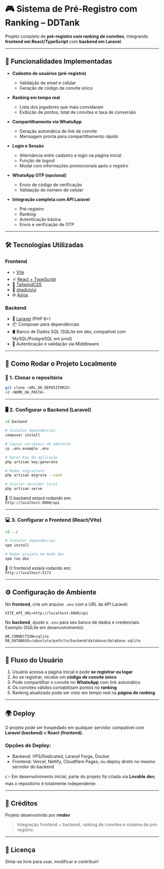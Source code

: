 # 🎮 Sistema de Pré-Registro com Ranking – DDTank  

Projeto completo de **pré-registro com ranking de convites**, integrando **frontend em React/TypeScript** com **backend em Laravel**.  

---

## 📌 Funcionalidades Implementadas

- **Cadastro de usuários (pré-registro)**  
  - Validação de email e celular  
  - Geração de código de convite único  

- **Ranking em tempo real**  
  - Lista dos jogadores que mais convidaram  
  - Exibição de pontos, total de convites e taxa de conversão  

- **Compartilhamento via WhatsApp**  
  - Geração automática de link de convite  
  - Mensagem pronta para compartilhamento rápido  

- **Login e Sessão**  
  - Alternância entre cadastro e login na página inicial  
  - Função de logout  
  - Modal com informações promocionais após o registro  

- **WhatsApp OTP (opcional)**  
  - Envio de código de verificação  
  - Validação do número de celular  

- **Integração completa com API Laravel**  
  - Pré-registro  
  - Ranking  
  - Autenticação básica  
  - Envio e verificação de OTP  

---

## 🛠️ Tecnologias Utilizadas

### **Frontend**
- ⚡ [Vite](https://vitejs.dev/)  
- ⚛️ [React + TypeScript](https://react.dev/)  
- 🎨 [TailwindCSS](https://tailwindcss.com/)  
- 🧩 [shadcn/ui](https://ui.shadcn.com/)  
- 🌐 [Axios](https://axios-http.com/)  

### **Backend**
- 🐘 [Laravel](https://laravel.com/) (PHP 8+)  
- 📦 Composer para dependências  
- 🛢️ Banco de Dados SQL (SQLite em dev, compatível com MySQL/PostgreSQL em prod)  
- 🔑 Autenticação e validação via Middleware  

---

## 🚀 Como Rodar o Projeto Localmente

### 📂 1. Clonar o repositório
```bash
git clone <URL_DO_REPOSITORIO>
cd <NOME_DA_PASTA>
```

---

### 🖥️ 2. Configurar o Backend (Laravel)
```bash
cd backend

# Instalar dependências
composer install

# Copiar variáveis de ambiente
cp .env.example .env

# Gerar key da aplicação
php artisan key:generate

# Rodar migrations
php artisan migrate --seed

# Iniciar servidor local
php artisan serve
```

🔗 O backend estará rodando em:  
`http://localhost:8000/api`

---

### 💻 3. Configurar o Frontend (React/Vite)
```bash
cd ../

# Instalar dependências
npm install

# Rodar projeto em modo dev
npm run dev
```

🔗 O frontend estará rodando em:  
`http://localhost:5173`

---

## ⚙️ Configuração de Ambiente

No **frontend**, crie um arquivo `.env` com a URL da API Laravel:

```env
VITE_API_URL=http://localhost:8000/api
```

No **backend**, ajuste o `.env` para seu banco de dados e credenciais.  
Exemplo (SQLite em desenvolvimento):
```env
DB_CONNECTION=sqlite
DB_DATABASE=/absolute/path/to/backend/database/database.sqlite
```

---

## 📱 Fluxo do Usuário

1. Usuário acessa a página inicial e pode **se registrar ou logar**  
2. Ao se registrar, recebe um **código de convite único**  
3. Pode compartilhar o convite no **WhatsApp** com link automático  
4. Os convites válidos contabilizam pontos no **ranking**  
5. Ranking atualizado pode ser visto em tempo real na **página de ranking**  

---

## 🌍 Deploy

O projeto pode ser hospedado em qualquer servidor compatível com **Laravel (backend)** e **React (frontend)**.  

### Opções de Deploy:
- Backend: VPS/Dedicated, Laravel Forge, Docker  
- Frontend: Vercel, Netlify, Cloudflare Pages, ou deploy direto no mesmo servidor do backend  

👉 Em desenvolvimento inicial, parte do projeto foi criada via **Lovable.dev**, mas o repositório é totalmente independente.  

---

## 🤝 Créditos

Projeto desenvolvido por **rmdev**  
> Integração frontend + backend, ranking de convites e sistema de pré-registro.  

---

## 📜 Licença


Sinta-se livre para usar, modificar e contribuir!  
